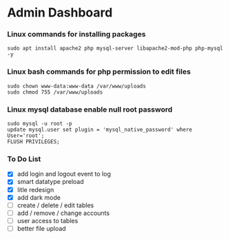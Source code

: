 # Admin Dashboard

### Linux commands for installing packages
```
sudo apt install apache2 php mysql-server libapache2-mod-php php-mysql -y
```

### Linux bash commands for php permission to edit files
```
sudo chown www-data:www-data /var/www/uploads
sudo chmod 755 /var/www/uploads
```

### Linux mysql database enable null root password
```
sudo mysql -u root -p
update mysql.user set plugin = 'mysql_native_password' where User='root';
FLUSH PRIVILEGES;
```

### To Do List
- [x] add login and logout event to log
- [x] smart datatype preload
- [x] litle redesign
- [x] add dark mode
- [ ] create / delete / edit tables
- [ ] add / remove / change  accounts
- [ ] user access to tables
- [ ] better file upload
